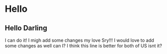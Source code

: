 # Hello
## Hello Darling

I can do it!
I migh add some changes my love
Sry!!!
I would love to add some changes as well
can I?
I think this line is better for both of US 
isnt it?

